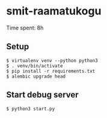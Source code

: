 # smit-raamatukogu

Time spent: 8h

## Setup

```
$ virtualenv venv --python python3
$ . venv/bin/activate
$ pip install -r requirements.txt
$ alembic upgrade head
```

## Start debug server

```
$ python3 start.py
```
